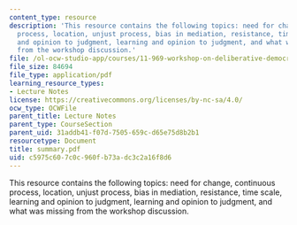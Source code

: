 ```yaml
---
content_type: resource
description: 'This resource contains the following topics: need for change, continuous
  process, location, unjust process, bias in mediation, resistance, time scale, learning
  and opinion to judgment, learning and opinion to judgment, and what was missing
  from the workshop discussion.'
file: /ol-ocw-studio-app/courses/11-969-workshop-on-deliberative-democracy-and-dispute-resolution-summer-2005/c5975c607c0c960fb73adc3c2a16f8d6_summary.pdf
file_size: 84694
file_type: application/pdf
learning_resource_types:
- Lecture Notes
license: https://creativecommons.org/licenses/by-nc-sa/4.0/
ocw_type: OCWFile
parent_title: Lecture Notes
parent_type: CourseSection
parent_uid: 31addb41-f07d-7505-659c-d65e75d8b2b1
resourcetype: Document
title: summary.pdf
uid: c5975c60-7c0c-960f-b73a-dc3c2a16f8d6
---
```

This resource contains the following topics: need for change, continuous process, location, unjust process, bias in mediation, resistance, time scale, learning and opinion to judgment, learning and opinion to judgment, and what was missing from the workshop discussion.